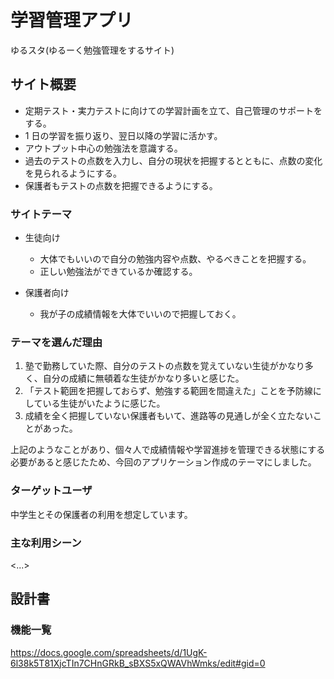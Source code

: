 # 学習管理アプリ

ゆるスタ(ゆるーく勉強管理をするサイト)

## サイト概要

- 定期テスト・実力テストに向けての学習計画を立て、自己管理のサポートをする。
- 1 日の学習を振り返り、翌日以降の学習に活かす。
- アウトプット中心の勉強法を意識する。
- 過去のテストの点数を入力し、自分の現状を把握するとともに、点数の変化を見られるようにする。
- 保護者もテストの点数を把握できるようにする。

### サイトテーマ

- 生徒向け

  - 大体でもいいので自分の勉強内容や点数、やるべきことを把握する。
  - 正しい勉強法ができているか確認する。

- 保護者向け

  - 我が子の成績情報を大体でいいので把握しておく。

### テーマを選んだ理由

1. 塾で勤務していた際、自分のテストの点数を覚えていない生徒がかなり多く、自分の成績に無頓着な生徒がかなり多いと感じた。
2. 「テスト範囲を把握しておらず、勉強する範囲を間違えた」ことを予防線にしている生徒がいたように感じた。
3. 成績を全く把握していない保護者もいて、進路等の見通しが全く立たないことがあった。

上記のようなことがあり、個々人で成績情報や学習進捗を管理できる状態にする必要があると感じたため、今回のアプリケーション作成のテーマにしました。

### ターゲットユーザ

中学生とその保護者の利用を想定しています。

### 主な利用シーン

<...>

## 設計書

### 機能一覧

<https://docs.google.com/spreadsheets/d/1UgK-6l38k5T81XjcTIn7CHnGRkB_sBXS5xQWAVhWmks/edit#gid=0>
